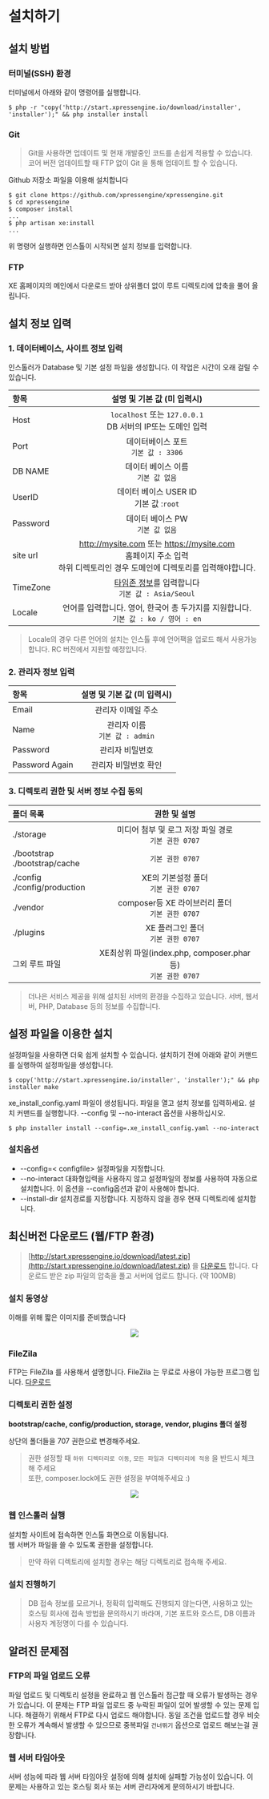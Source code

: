 # 설치하기

## 설치 방법
### 터미널(SSH) 환경
터미널에서 아래와 같이 명령어를 실행합니다.

```text
$ php -r "copy('http://start.xpressengine.io/download/installer', 'installer');" && php installer install
```
### Git

> Git을 사용하면 업데이트 및 현재 개발중인 코드를 손쉽게 적용할 수 있습니다. 코어 버전 업데이트할 때 FTP 없이 Git 을 통해 업데이트 할 수 있습니다.

Github 저장소 파일을 이용해 설치합니다

```text
$ git clone https://github.com/xpressengine/xpressengine.git
$ cd xpressengine
$ composer install
...
$ php artisan xe:install
...
```
위 명령어 실행하면 인스톨이 시작되면 설치 정보를 입력합니다.

### FTP
XE 홈페이지의 메인에서 다운로드 받아 상위폴더 없이 루트 디렉토리에 압축을 풀어 올립니다.

## 설치 정보 입력

### 1. 데이터베이스, 사이트 정보 입력

인스톨러가 Database 및 기본 설정 파일을 생성합니다. 이 작업은 시간이 오래 걸릴 수 있습니다.

| 항목 | 설명 및 기본 값 (미 입력시) |
|:--------|:--------:|
| Host | `localhost` 또는 `127.0.0.1` <br>DB 서버의 IP또는 도메인 입력 |
| Port | 데이터베이스 포트<br>`기본 값 : 3306` |
| DB NAME | 데이터 베이스 이름<br>`기본 값 없음` |
| UserID | 데이터 베이스 USER ID<br>기본 값 :`root` |
| Password | 데이터 베이스 PW<br>`기본 값 없음`  |
| site url | http://mysite.com 또는 https://mysite.com<br>홈페이지 주소 입력<br>하위 디렉토리인 경우 도메인에 디렉토리를 입력해야합니다. |
| TimeZone | [타임존 정보](http://php.net/manual/kr/timezones.php)를 입력합니다<br>`기본 값 : Asia/Seoul`  |
| Locale | 언어를 입력합니다. 영어, 한국어 총 두가지를 지원합니다.<br>`기본 값 : ko / 영어 : en`  |

> Locale의 경우 다른 언어의 설치는 인스톨 후에 언어팩을 업로드 해서 사용가능합니다. RC 버전에서 지원할 예정입니다.

### 2. 관리자 정보 입력

| 항목 | 설명 및 기본 값 (미 입력시) |
|:--------|:--------:|
| Email | 관리자 이메일 주소 |
| Name | 관리자 이름<br>`기본 값 : admin` |
| Password | 관리자 비밀번호 |
| Password Again | 관리자 비밀번호 확인 |


### 3. 디렉토리 권한 및 서버 정보 수집 동의

| 폴더 목록 | 권한 및 설명 |
|:--------|:--------:|
| ./storage | 미디어 첨부 및 로그 저장 파일 경로<br>`기본 권한 0707` |
| ./bootstrap<br>./bootstrap/cache | `기본 권한 0707` |
| ./config<br>./config/production | XE의 기본설정 폴더<br>`기본 권한 0707` |
| ./vendor | composer등 XE 라이브러리 폴더<br>`기본 권한 0707` |
| ./plugins | XE 플러그인 폴더<br>`기본 권한 0707` |
| 그외 루트 파일 | XE최상위 파일(index.php, composer.phar 등)<br>`기본 권한 0707` |

> 더나은 서비스 제공을 위해 설치된 서버의 환경을 수집하고 있습니다. 서버, 웹서버, PHP, Database 등의 정보를 수집합니다.

## 설정 파일을 이용한 설치

설정파일을 사용하면 더욱 쉽게 설치할 수 있습니다. 설치하기 전에 아래와 같이 커맨드를 실행하여 설정파일을 생성합니다.

```text
$ copy('http://start.xpressengine.io/installer', 'installer');" && php installer make
```

xe\_install\_config.yaml 파일이 생성됩니다. 파일을 열고 설치 정보를 입력하세요. 설치 커맨드를 실행합니다. --config 및 --no-interact 옵션을 사용하십시오.

```text
$ php installer install --config=.xe_install_config.yaml --no-interact
```

### 설치옵션

* --config=&lt; configfile&gt; 설정파일을 지정합니다.
* --no-interact 대화형입력을 사용하지 않고 설정파일의 정보를 사용하여 자동으로 설치합니다. 이 옵션을 --config옵션과 같이 사용해야 합니다.
* --install-dir 설치경로를 지정합니다. 지정하지 않을 경우 현재 디렉토리에 설치합니다.




## 최신버전 다운로드 (웹/FTP 환경)

> [http://start.xpressengine.io/download/latest.zip](http://start.xpressengine.io/download/latest.zip) 을 [다운로드](http://start.xpressengine.io/download/latest.zip) 합니다.
 다운로드 받은 zip 파일의 압축을 풀고 서버에 업로드 합니다. \(약 100MB\)

### 설치 동영상

이해를 위해 짧은 이미지를 준비했습니다

<center><img src="../.gitbook/assets/install.gif"></center>

### FileZila

FTP는 FileZila 를 사용해서 설명합니다. FileZila 는 무료로 사용이 가능한 프로그램 입니다. [다운로드](https://filezilla-project.org/download.php?type=client)

### 디렉토리 권한 설정

**bootstrap/cache, config/production, storage, vendor, plugins 폴더 설정**

상단의 폴더들을 707 권한으로 변경해주세요.

> 권한 설정할 때 `하위 디렉터리로 이동`, `모든 파일과 디렉터리에 적용` 을 반드시 체크해 주세요  
또한, composer.lock에도 권한 설정을 부여해주세요 :)

<center><img src="../.gitbook/assets/ftp_permission.gif"></center>

### 웹 인스톨러 실행

설치할 사이트에 접속하면 인스톨 화면으로 이동됩니다.  
웹 서버가 파일을 쓸 수 있도록 권한을 설정합니다.

> 만약 하위 디렉토리에 설치할 경우는 해당 디렉토리로 접속해 주세요.

### 설치 진행하기

> DB 접속 정보를 모르거나, 정확히 입력해도 진행되지 않는다면, 사용하고 있는 호스팅 회사에 접속 방법을 문의하시기 바라며, 기본 포트와 호스트, DB 이름과 사용자 계정명이 다를 수 있습니다. 


## 알려진 문제점

### FTP의 파일 업로드 오류

파일 업로드 및 디렉토리 설정을 완료하고 웹 인스톨러 접근할 때 오류가 발생하는 경우가 있습니다. 이 문제는 FTP 파일 업로드 중 누락된 파일이 있어 발생할 수 있는 문제 입니다. 해결하기 위해서 FTP로 다시 업로드 해야합니다. 동일 조건을 업로드할 경우 비슷한 오류가 계속해서 발생할 수 있으므로 중복파일 `건너뛰기` 옵션으로 업로드 해보는걸 권장합니다.

### 웹 서버 타임아웃

서버 성능에 따라 웹 서버 타임아웃 설정에 의해 설치에 실패할 가능성이 있습니다. 이 문제는 사용하고 있는 호스팅 회사 또는 서버 관리자에게 문의하시기 바랍니다.

